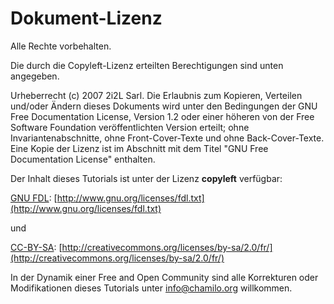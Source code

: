 # Dokument-Lizenz

Alle Rechte vorbehalten.

Die durch die Copyleft-Lizenz erteilten Berechtigungen sind unten angegeben.

Urheberrecht \(c\) 2007 2i2L Sarl. Die Erlaubnis zum Kopieren, Verteilen und/oder Ändern dieses Dokuments wird unter den Bedingungen der GNU Free Documentation License, Version 1.2 oder einer höheren von der Free Software Foundation veröffentlichten Version erteilt; ohne Invariantenabschnitte, ohne Front-Cover-Texte und ohne Back-Cover-Texte. Eine Kopie der Lizenz ist im Abschnitt mit dem Titel "GNU Free Documentation License" enthalten.

Der Inhalt dieses Tutorials ist unter der Lizenz **copyleft** verfügbar:

[GNU FDL](http://www.gnu.org/licenses/fdl.txt): [http://www.gnu.org/licenses/fdl.txt](http://www.gnu.org/licenses/fdl.txt)

und

[CC-BY-SA](http://creativecommons.org/licenses/by-sa/2.0/fr/): [http://creativecommons.org/licenses/by-sa/2.0/fr/](http://creativecommons.org/licenses/by-sa/2.0/fr/)

In der Dynamik einer Free and Open Community sind alle Korrekturen oder Modifikationen dieses Tutorials unter info@chamilo.org willkommen.